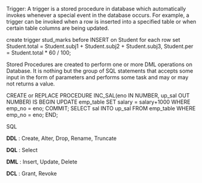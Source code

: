 Trigger: A trigger is a stored procedure in database which automatically invokes whenever a special event in the database occurs. For example, a trigger can be invoked when a row is inserted into a specified table or when certain table columns are being updated.

create trigger stud_marks
before INSERT
on
Student
for each row
set Student.total = Student.subj1 + Student.subj2 + Student.subj3, Student.per = Student.total * 60 / 100;

Stored Procedures are created to perform one or more DML operations on Database. It is nothing but the group of SQL statements that accepts some input in the form of parameters and performs some task and may or may not returns a value.

CREATE or REPLACE PROCEDURE INC_SAL(eno IN NUMBER, up_sal OUT NUMBER)
IS
BEGIN
UPDATE emp_table SET salary = salary+1000 WHERE emp_no = eno;
COMMIT;
SELECT sal INTO up_sal FROM emp_table WHERE emp_no = eno;
END; 



SQL

**DDL** : Create, Alter, Drop, Rename, Truncate

**DQL** : Select

**DML** : Insert, Update, Delete

**DCL** : Grant, Revoke
